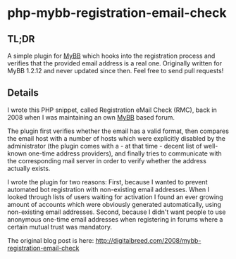 php-mybb-registration-email-check
=================================

TL;DR
--------
A simple plugin for <a href="http://www.mybboard.net/">MyBB</a> which hooks into the registration process and verifies that the provided email address is a real one.
Originally written for MyBB 1.2.12 and never updated since then. Feel free to send pull requests!

Details
-------

I wrote this PHP snippet, called Registration eMail Check (RMC), back in 2008 when I was maintaining an own <a href="http://www.mybboard.net/">MyBB</a> based forum.

The plugin first verifies whether the email has a valid format, then compares the email host with a number of hosts which were explicitly disabled by the administrator (the plugin comes with a - at that time - decent list of well-known one-time address providers), and finally tries to communicate with the corresponding mail server in order to verify whether the address actually exists.

I wrote the plugin for two reasons: First, because I wanted to prevent automated bot registration with non-existing email addresses. When I looked through lists of users waiting for activation I found an ever growing amount of accounts which were obviously generated automatically, using non-existing email addresses. Second, because I didn't want people to use anonymous one-time email addresses when registering in forums where a certain mutual trust was mandatory.

The original blog post is here: http://digitalbreed.com/2008/mybb-registration-email-check

